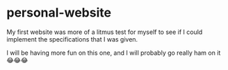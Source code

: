 # personal-website

My first website was more of a litmus test for myself to see if I could implement the specifications that I was given.

I will be having more fun on this one, and I will probably go really ham on it 😂😂😂
